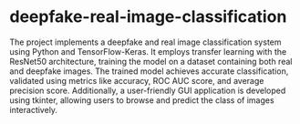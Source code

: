 # deepfake-real-image-classification
The project implements a deepfake and real image classification system using Python and TensorFlow-Keras. It employs transfer learning with the ResNet50 architecture, training the model on a dataset containing both real and deepfake images. The trained model achieves accurate classification, validated using metrics like accuracy, ROC AUC score, and average  precision  score.  Additionally,  a  user-friendly  GUI  application  is  developed  using  tkinter,  allowing  users  to browse and predict the class of images interactively.
